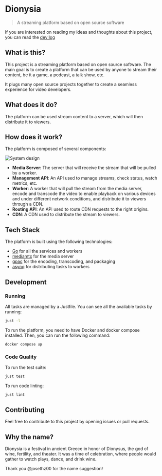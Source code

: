 # Dionysia

> A streaming platform based on open source software

If you are interested on reading my ideas and thoughts about this project, you can read the [dev log](docs/DEV_LOG.md)

## What is this?

This project is a streaming platform based on open source software. The main goal is to create a platform that can be used by anyone to stream their content, be it a game, a podcast, a talk show, etc.

It plugs many open source projects together to create a seamless experience for video developers.

## What does it do?

The platform can be used stream content to a server, which will then distribute it to viewers.

## How does it work?

The platform is composed of several components:

![System design](docs/static/architecture.png)

* **Media Server**: The server that will receive the stream that will be pulled by a worker.
* **Management API**: An API used to manage streams, check status, watch metrics, etc.
* **Worker**: A worker that will pull the stream from the media server, encode and transcode the video to enable playback on various devices and under different network conditions, and distribute it to viewers through a CDN.
* **Routing API**: An API used to route CDN requests to the right origins.
* **CDN**: A CDN used to distribute the stream to viewers.

## Tech Stack

The platform is built using the following technologies:

* [Go](https://go.dev/) for all the services and workers
* [mediamtx](https://github.com/bluenviron/mediamtx) for the media server
* [gpac](https://gpac.io/) for the encoding, transcoding, and packaging
* [asynq](https://github.com/hibiken/asynq) for distributing tasks to workers

## Development

### Running

All tasks are managed by a Justfile. You can see all the available tasks by running:

```sh
just -l
```

To run the platform, you need to have Docker and docker compose installed. Then, you can run the following command:

```sh
docker compose up
```

### Code Quality

To run the test suite:

```sh
just test
```

To run code linting:

```sh
just lint
```

## Contributing

Feel free to contribute to this project by opening issues or pull requests.

## Why the name?

Dionysia is a festival in ancient Greece in honor of Dionysus, the god of wine, fertility, and theater. It was a time of celebration, where people would gather to watch plays, dance, and drink wine.

Thank you @josethz00 for the name suggestion!
